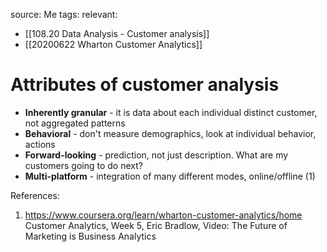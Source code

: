 source: Me
tags: 
relevant: 
- [[108.20 Data Analysis - Customer analysis]]
- [[20200622 Wharton Customer Analytics]]

# Attributes of customer analysis

- **Inherently granular** - it is data about each individual distinct customer, not aggregated patterns
- **Behavioral** - don't measure demographics, look at individual behavior, actions
- **Forward-looking** - prediction, not just description. What are my customers going to do next?
- **Multi-platform** - integration of many different modes, online/offline
(1)

References:
1. https://www.coursera.org/learn/wharton-customer-analytics/home Customer Analytics, Week 5, Eric Bradlow, Video: The Future of Marketing is Business Analytics